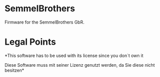 # SemmelBrothers
Firmware for the SemmelBrothers GbR.


# Legal Points
*This software has to be used with its license since you don`t own it

Diese Software muss mit seiner Lizenz genutzt werden, da Sie diese nicht besitzen*
